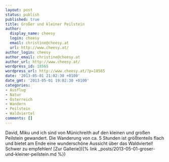 ```yaml
---
layout: post
status: publish
published: true
title: Großer und kleiner Peilstein
author:
  display_name: cheesy
  login: cheesy
  email: christine@cheesy.at
  url: http://www.cheesy.at/
author_login: cheesy
author_email: christine@cheesy.at
author_url: http://www.cheesy.at/
wordpress_id: 18565
wordpress_url: http://www.cheesy.at/?p=18565
date: '2013-05-01 21:02:30 +0100'
date_gmt: '2013-05-01 19:02:30 +0100'
categories:
- Ausflug
- Natur
- Österreich
- Wandern
- Peilstein
- Waldviertel
comments: []
---
```

David, Miku und ich sind von Münichreith auf den kleinen und großen Peilstein gewandert. Die Wanderung von ca. 5 Stunden ist größtenteils flach und bietet am Ende eine wunderschöne Aussicht über das Waldviertel! Schwer zu empfehlen!
[Zur Gallerie]({% link _posts/2013-05-01-groser-und-kleiner-peilstein.md %})
